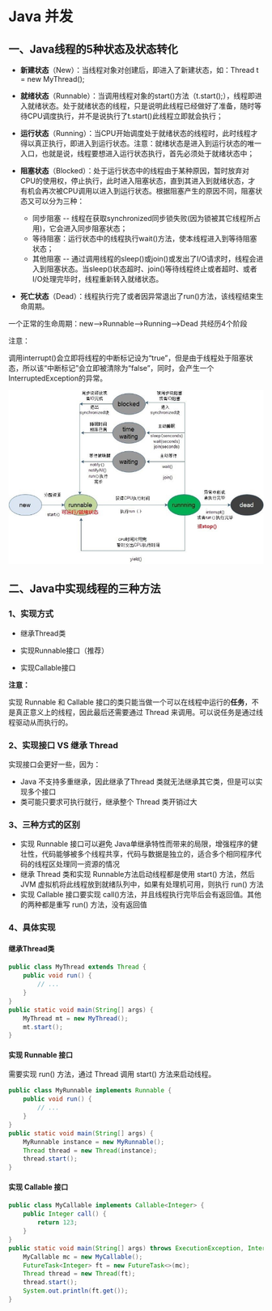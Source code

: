 # Java 并发



## 一、Java线程的5种状态及状态转化

- **新建状态**（New）：当线程对象对创建后，即进入了新建状态，如：Thread t = new MyThread();

- **就绪状态**（Runnable）：当调用线程对象的start()方法（t.start();），线程即进入就绪状态。处于就绪状态的线程，只是说明此线程已经做好了准备，随时等待CPU调度执行，并不是说执行了t.start()此线程立即就会执行；

- **运行状态**（Running）：当CPU开始调度处于就绪状态的线程时，此时线程才得以真正执行，即进入到运行状态。注意：就绪状态是进入到运行状态的唯一入口，也就是说，线程要想进入运行状态执行，首先必须处于就绪状态中；

- **阻塞状态**（Blocked）：处于运行状态中的线程由于某种原因，暂时放弃对CPU的使用权，停止执行，此时进入阻塞状态，直到其进入到就绪状态，才 有机会再次被CPU调用以进入到运行状态。根据阻塞产生的原因不同，阻塞状态又可以分为三种：
  - 同步阻塞 -- 线程在获取synchronized同步锁失败(因为锁被其它线程所占用)，它会进入同步阻塞状态；
  - 等待阻塞：运行状态中的线程执行wait()方法，使本线程进入到等待阻塞状态；
  - 其他阻塞 -- 通过调用线程的sleep()或join()或发出了I/O请求时，线程会进入到阻塞状态。当sleep()状态超时、join()等待线程终止或者超时、或者I/O处理完毕时，线程重新转入就绪状态。

- **死亡状态**（Dead）：线程执行完了或者因异常退出了run()方法，该线程结束生命周期。





一个正常的生命周期：new-->Runnable-->Running-->Dead  共经历4个阶段

 

注意：

调用interrupt()会立即将线程的中断标记设为“true”，但是由于线程处于阻塞状态，所以该“中断标记”会立即被清除为“false”，同时，会产生一个InterruptedException的异常。



![1564053623866](Java并发.assets/1564053623866.png)

## 二、Java中实现线程的三种方法

### 1、实现方式

- 继承Thread类

- 实现Runnable接口（推荐）

- 实现Callable接口

**注意：**

实现 Runnable 和 Callable 接口的类只能当做一个可以在线程中运行的**任务**，不是真正意义上的线程，因此最后还需要通过 Thread 来调用。可以说任务是通过线程驱动从而执行的。

### 2、实现接口 VS 继承 Thread

实现接口会更好一些，因为：

- Java 不支持多重继承，因此继承了Thread 类就无法继承其它类，但是可以实现多个接口
- 类可能只要求可执行就行，继承整个 Thread 类开销过大

### 3、三种方式的区别

- 实现 Runnable 接口可以避免 Java单继承特性而带来的局限，增强程序的健壮性，代码能够被多个线程共享，代码与数据是独立的，适合多个相同程序代码的线程区处理同一资源的情况
- 继承 Thread 类和实现 Runnable方法启动线程都是使用 start() 方法，然后 JVM 虚拟机将此线程放到就绪队列中，如果有处理机可用，则执行 run() 方法
- 实现 Callable 接口要实现 call()方法，并且线程执行完毕后会有返回值。其他的两种都是重写 run() 方法，没有返回值

### 4、具体实现

#### 继承Thread类

```java
public class MyThread extends Thread {
    public void run() {
        // ...
    }
}
public static void main(String[] args) {
    MyThread mt = new MyThread();
    mt.start();
}
```

#### 实现 Runnable 接口

需要实现 run() 方法，通过 Thread 调用 start() 方法来启动线程。

```java
public class MyRunnable implements Runnable {
    public void run() {
        // ...
    }
}
public static void main(String[] args) {
    MyRunnable instance = new MyRunnable();
    Thread thread = new Thread(instance);
    thread.start();
}

```

#### 实现 Callable 接口



```java
public class MyCallable implements Callable<Integer> {
    public Integer call() {
        return 123;
    }
}
public static void main(String[] args) throws ExecutionException, InterruptedException {
    MyCallable mc = new MyCallable();
    FutureTask<Integer> ft = new FutureTask<>(mc);
    Thread thread = new Thread(ft);
    thread.start();
    System.out.println(ft.get());
}
```

